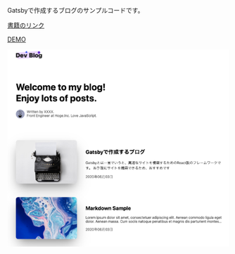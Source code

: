 
Gatsbyで作成するブログのサンプルコードです。

[書籍のリンク](http://boosty.jp/book/?id=bab91e13-0d10-ddbd-cded-7c200426c152)

[DEMO](https://musing-banach-f3a228.netlify.app/)

![screen.png](https://github.com/boosty-jp/gatsby-blog/blob/master/static/screen.png?raw=true)